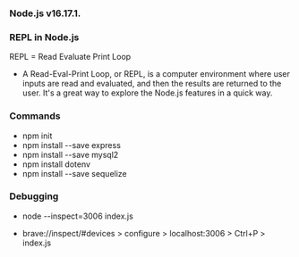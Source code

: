 ### Node.js v16.17.1.

### REPL in Node.js

REPL = Read Evaluate Print Loop

- A Read-Eval-Print Loop, or REPL, is a computer environment where user inputs are read and evaluated, and then the results are returned to the user. It's a great way to explore the Node.js features in a quick way.

### Commands

- npm init
- npm install --save express
- npm install --save mysql2
- npm install dotenv
- npm install --save sequelize

### Debugging

- node --inspect=3006 index.js

- brave://inspect/#devices > configure > localhost:3006 > Ctrl+P > index.js
